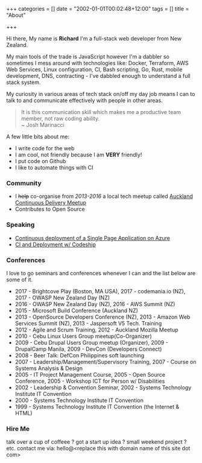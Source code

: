 +++
categories = []
date = "2002-01-01T00:02:48+12:00"
tags = []
title = "About"

+++

Hi there, My name is **Richard** I'm a full-stack web developer from New Zealand.

My main tools of the trade is JavaScript however I'm a dabbler so sometimes I mess around with technologies like: Docker, Terraform, AWS Web Services, Linux configuration, CI, Bash scripting, Go, Rust, mobile development, DNS, contracting - I've dabbled enough to understand a full stack system.

My curiosity in various areas of tech stack on/off my day job means I can to talk to and communicate effectively with people in other areas.

> It is this communication skill which makes me a productive team member, not raw coding ability. <br />~ Josh Marinacci

A few little bits about me:

* I write code for the web
* I am cool, not friendly because I am **VERY** friendly!
* I put code on Github
* I like to automate things with CI

### Community

* I ~~help~~ co-organise from *2013-2016* a local tech meetup called [Auckland Continuous Delivery Meetup](https://www.meetup.com/Auckland-Continuous-Delivery/)
* Contributes to Open Source

### Speaking

* [Continuous deployment of a Single Page Application on Azure](http://booktrack.github.io/continuous-delivery-talk/)
* [CI and Deployment w/ Codeship](http://rixrix.github.io/ci-talk-codeship/#/)

### Conferences

I love to go seminars and conferences whenever I can and the list below are some of it.

* 2017 - Brightcove Play (Boston, MA USA), 2017 - codemania.io (NZ), 2017 - OWASP New Zealand Day (NZ)
* 2016 - OWASP New Zealand Day (NZ), 2016 - AWS Summit (NZ)
* 2015 - Microsoft Build Conference (Auckland NZ)
* 2013 - OpenSource Developers Conference (NZ), 2013 - Amazon Web Services Summit (NZ), 2013 - Jaspersoft V5 Tech. Training
* 2012 - Agile and Scrum Training, 2012 - Auckland Mozilla Meetup
* 2010 - Cebu Linux Users Group meetup(Co-Organizer)
* 2009 - Cebu Drupal Users Group meetup (Organizer), 2009 - DrupalCamp Manila, 2009 - DevCon (Developers Connect)
* 2008 - Beer Talk: DefCon Philippines soft launching
* 2007 - Leadership/Management/Supervisory Training, 2007 - Course on Systems Analysis & Design
* 2005 - IT Project Management Course, 2005 - Open Source Conference, 2005 - Workshop ICT for Person w/ Disabilities
* 2002 - Leadership & Convention Seminar, 2002 - Systems Technology Institute IT Convention
* 2000 - Systems Technology Institute IT Convention
* 1999 - Systems Technology Institute IT Convention (the Internet & HTML)

### Hire Me

talk over a cup of coffeee ? got a start up idea ? small weekend project ? etc. contact me via: hello@\<replace this with domain name of this site dot com\>